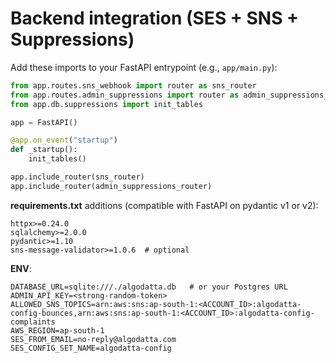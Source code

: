 # Backend integration (SES + SNS + Suppressions)

Add these imports to your FastAPI entrypoint (e.g., `app/main.py`):
```python
from app.routes.sns_webhook import router as sns_router
from app.routes.admin_suppressions import router as admin_suppressions_router
from app.db.suppressions import init_tables

app = FastAPI()

@app.on_event("startup")
def _startup():
    init_tables()

app.include_router(sns_router)
app.include_router(admin_suppressions_router)
```

**requirements.txt** additions (compatible with FastAPI on pydantic v1 or v2):
```
httpx>=0.24.0
sqlalchemy>=2.0.0
pydantic>=1.10
sns-message-validator>=1.0.6  # optional
```

**ENV**:
```
DATABASE_URL=sqlite:///./algodatta.db   # or your Postgres URL
ADMIN_API_KEY=<strong-random-token>
ALLOWED_SNS_TOPICS=arn:aws:sns:ap-south-1:<ACCOUNT_ID>:algodatta-config-bounces,arn:aws:sns:ap-south-1:<ACCOUNT_ID>:algodatta-config-complaints
AWS_REGION=ap-south-1
SES_FROM_EMAIL=no-reply@algodatta.com
SES_CONFIG_SET_NAME=algodatta-config
```
